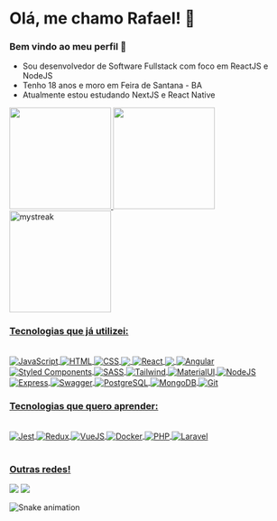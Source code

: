 # Olá, me chamo Rafael! 🤙 
### Bem vindo ao meu perfil 👋
- Sou desenvolvedor de Software Fullstack com foco em ReactJS e NodeJS
- Tenho 18 anos e moro em Feira de Santana - BA
- Atualmente estou estudando NextJS e React Native
<div>
  <a href="https://github.com/diasrafael1"/>
  <img height="180em" src="https://github-readme-stats.vercel.app/api?username=diasrafael1&show_icons=true&theme=tokyonight&include_all_commits=true&count_private=true"/>
  <img height="180em" src="https://github-readme-stats.vercel.app/api/top-langs/?username=diasrafael1&layout=compact&langs_count=6&theme=tokyonight"/>
  <img height="180em" src="https://github-readme-streak-stats.herokuapp.com/?user=diasrafael1&theme=tokyonight" alt="mystreak"/>
</div>
<h3>Tecnologias que já utilizei:</h3>
<div style="display: inline_block"><br>
  <img align="center" alt="JavaScript" src="https://img.shields.io/badge/JavaScript-F7DF1E.svg?style=for-the-badge&logo=JavaScript&logoColor=black"/>
  <img align="center" alt="HTML" src="https://img.shields.io/badge/HTML5-E34F26.svg?style=for-the-badge&logo=HTML5&logoColor=white"/>
  <img align="center" alt="CSS" src="https://img.shields.io/badge/CSS3-1572B6.svg?style=for-the-badge&logo=CSS3&logoColor=white"/>
  <img align="center" alt"Typescript" src="https://img.shields.io/badge/TypeScript-3178C6.svg?style=for-the-badge&logo=TypeScript&logoColor=white" />
  <img align="center" alt="React" src="https://img.shields.io/badge/React-61DAFB.svg?style=for-the-badge&logo=React&logoColor=black"/>
  <img align="center" alt"NextJS" src="https://img.shields.io/badge/Next.js-000000.svg?style=for-the-badge&logo=nextdotjs&logoColor=white" />
  <img align="center" alt="Angular" src="https://img.shields.io/badge/Angular-DD0031.svg?style=for-the-badge&logo=Angular&logoColor=white"/>
  <img align="center" alt="Styled Components" src="https://img.shields.io/badge/styledcomponents-DB7093.svg?style=for-the-badge&logo=styled-components&logoColor=white"/>
  <img align="center" alt="SASS" src="https://img.shields.io/badge/Sass-CC6699.svg?style=for-the-badge&logo=Sass&logoColor=white" />
  <img align="center" alt="Tailwind" src="https://img.shields.io/badge/Tailwind%20CSS-06B6D4.svg?style=for-the-badge&logo=Tailwind-CSS&logoColor=white" />
  <img align="center" alt="MaterialUI" src="https://img.shields.io/badge/MUI-007FFF.svg?style=for-the-badge&logo=MUI&logoColor=white" />
  <img align="center" alt="NodeJS" src="https://img.shields.io/badge/Node.js-339933.svg?style=for-the-badge&logo=nodedotjs&logoColor=white"/>
  <img align="center" alt="Express" src="https://img.shields.io/badge/Express-000000.svg?style=for-the-badge&logo=Express&logoColor=white" />
  <img align="center" alt="Swagger" src="https://img.shields.io/badge/Swagger-85EA2D.svg?style=for-the-badge&logo=Swagger&logoColor=black" />
  <img align="center" alt="PostgreSQL" src="https://img.shields.io/badge/PostgreSQL-4169E1.svg?style=for-the-badge&logo=PostgreSQL&logoColor=white"/>
  <img align="center" alt="MongoDB" src="https://img.shields.io/badge/MongoDB-47A248.svg?style=for-the-badge&logo=MongoDB&logoColor=white" />
  <img align="center" alt="Git" src="https://img.shields.io/badge/Git-F05032.svg?style=for-the-badge&logo=Git&logoColor=white"/>
</div>
<h3>Tecnologias que quero aprender:</h3>
<div style="display: inline_block"><br>
  <img align="center" alt="Jest" src="https://img.shields.io/badge/Jest-C21325.svg?style=for-the-badge&logo=Jest&logoColor=white" />
  <img align="center" alt="Redux" src="https://img.shields.io/badge/Redux-764ABC.svg?style=for-the-badge&logo=Redux&logoColor=white" />
  <img align="center" alt="VueJS" src="https://img.shields.io/badge/Vue.js-35495E?style=for-the-badge&logo=vue.js&logoColor=4FC08D" />
  <img align="center" alt="Docker" src="https://img.shields.io/badge/Docker-2496ED.svg?style=for-the-badge&logo=Docker&logoColor=white" />
  <img align="center" alt="PHP" src="https://img.shields.io/badge/PHP-777BB4.svg?style=for-the-badge&logo=PHP&logoColor=white" />
  <img align="center" alt="Laravel" src="https://img.shields.io/badge/Laravel-FF2D20.svg?style=for-the-badge&logo=Laravel&logoColor=white" />
</div>
 
 <br>
 
  ### Outras redes!
 
<div> 
  <a href = "mailto:diasrafael1p@gmail.com"><img src="https://img.shields.io/badge/-Gmail-%23333?style=for-the-badge&logo=gmail&logoColor=white" target="_blank"></a>
  <a href="https://www.linkedin.com/in/diasrafael1" target="_blank"><img src="https://img.shields.io/badge/-LinkedIn-%230077B5?style=for-the-badge&logo=linkedin&logoColor=white" target="_blank"></a> 
 
  ![Snake animation](https://github.com/diasrafael1/diasrafael1/blob/output/github-contribution-grid-snake.svg)
</div>

